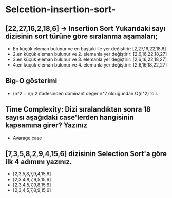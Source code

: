 # Selcetion-insertion-sort-

## [22,27,16,2,18,6] -> Insertion Sort Yukarıdaki sayı dizisinin sort türüne göre sıralanma aşamaları;
* En küçük eleman bulunur ve en baştaki ile yer değiştirir: [2,27,16,22,18,6]
* 2.en küçük eleman bulunur ve 2. elemanla yer değiştirir: [2,6,16,22,18,27] 
* 3.en küçük eleman bulunur ve 3. elemanla yer değiştirir: [2,6,16,22,18,27] 
* 4.en küçük eleman bulunur ve 4. elemanla yer değiştirir: [2,6,16,18,22,27]

## Big-O gösterimi
- (n^2 + n)/ 2 ifadesinden dominant değer n^2 olduğundan O(n^2) 'dir. 
 
 ## Time Complexity: Dizi sıralandıktan sonra 18 sayısı aşağıdaki case'lerden hangisinin kapsamına girer? Yazınız

* Avarage case 

## [7,3,5,8,2,9,4,15,6] dizisinin Selection Sort'a göre ilk 4 adımını yazınız.

- [2,3,5,8,7,9,4,15,6]
- [2,3,4,8,7,9,5,15,6]
- [2,3,4,5,7,9,8,15,6]
- [2,3,4,5,7,8,9,15,6]